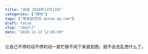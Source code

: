 ```yaml
---
title: "说说 2010年12月13日"
categories: ["嘀咕"]
tags: ["来自QQ空间 qzone.qq.com"]
draft: false
slug: "cQqslJ"
date: "2010-12-13 12:05:09"
---
```


让自己不停的动不停的动一直忙碌不闲下来直到困，就不会去乱想什么了。
